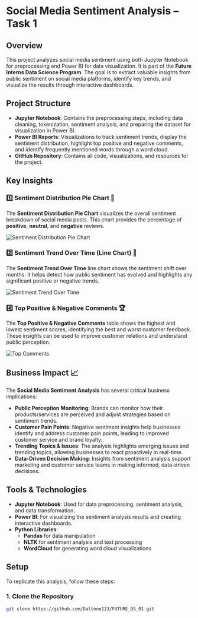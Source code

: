 # Social Media Sentiment Analysis – Task 1

## Overview

This project analyzes social media sentiment using both Jupyter Notebook for preprocessing and Power BI for data visualization. It is part of the **Future Interns Data Science Program**. The goal is to extract valuable insights from public sentiment on social media platforms, identify key trends, and visualize the results through interactive dashboards.

## Project Structure

- **Jupyter Notebook**: Contains the preprocessing steps, including data cleaning, tokenization, sentiment analysis, and preparing the dataset for visualization in Power BI.
- **Power BI Reports**: Visualizations to track sentiment trends, display the sentiment distribution, highlight top positive and negative comments, and identify frequently mentioned words through a word cloud.
- **GitHub Repository**: Contains all code, visualizations, and resources for the project.

## Key Insights

### 1️⃣ Sentiment Distribution Pie Chart 🍰
The **Sentiment Distribution Pie Chart** visualizes the overall sentiment breakdown of social media posts. This chart provides the percentage of **positive**, **neutral**, and **negative** reviews.

![Sentiment Distribution Pie Chart](images/s1.png)

### 2️⃣ Sentiment Trend Over Time (Line Chart) 📅
The **Sentiment Trend Over Time** line chart shows the sentiment shift over months. It helps detect how public sentiment has evolved and highlights any significant positive or negative trends.

![Sentiment Trend Over Time](images/s2.png)


### 4️⃣ Top Positive & Negative Comments 🏆
The **Top Positive & Negative Comments** table shows the highest and lowest sentiment scores, identifying the best and worst customer feedback. These insights can be used to improve customer relations and understand public perception.

![Top Comments](images/s3.png)

## Business Impact 📈

The **Social Media Sentiment Analysis** has several critical business implications:
- **Public Perception Monitoring**: Brands can monitor how their products/services are perceived and adjust strategies based on sentiment trends.
- **Customer Pain Points**: Negative sentiment insights help businesses identify and address customer pain points, leading to improved customer service and brand loyalty.
- **Trending Topics & Issues**: The analysis highlights emerging issues and trending topics, allowing businesses to react proactively in real-time.
- **Data-Driven Decision Making**: Insights from sentiment analysis support marketing and customer service teams in making informed, data-driven decisions.

## Tools & Technologies

- **Jupyter Notebook**: Used for data preprocessing, sentiment analysis, and data transformation.
- **Power BI**: For visualizing the sentiment analysis results and creating interactive dashboards.
- **Python Libraries**:
  - **Pandas** for data manipulation
  - **NLTK** for sentiment analysis and text processing
  - **WordCloud** for generating word cloud visualizations

## Setup

To replicate this analysis, follow these steps:

### 1. Clone the Repository
```bash
git clone https://github.com/Daltone123/FUTURE_DS_01.git
